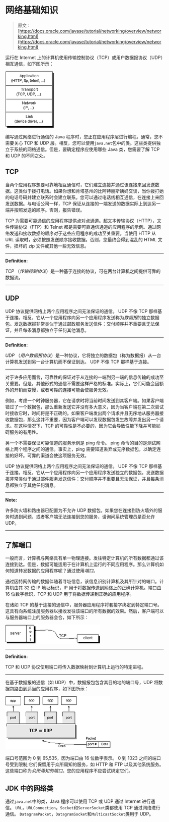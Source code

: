 # 网络基础知识

> 原文： [https://docs.oracle.com/javase/tutorial/networking/overview/networking.html](https://docs.oracle.com/javase/tutorial/networking/overview/networking.html)

运行在 Internet 上的计算机使用传输控制协议（TCP）或用户数据报协议（UDP）相互通信，如下图所示：

![Example of network communication.](img/bb33da41426cb595596f499bec40d822.jpg)

编写通过网络进行通信的 Java 程序时，您正在应用程序层进行编程。通常，您不需要关心 TCP 和 UDP 层。相反，您可以使用`java.net`包中的类。这些类提供独立于系统的网络通信。但是，要确定程序应使用哪些 Java 类，您需要了解 TCP 和 UDP 的不同之处。

## TCP

当两个应用程序想要可靠地相互通信时，它们建立连接并通过该连接来回发送数据。这类似于拨打电话。如果你想和肯塔基州的比阿特丽斯姨妈交谈，当你拨打她的电话号码并建立联系时会建立联系。您可以通过电话线相互通信，在连接上来回发送数据。与电话公司一样，TCP 保证从连接的一端发送的数据实际上到达另一端并按照发送的顺序。否则，报告错误。

TCP 为需要可靠通信的应用程序提供点对点通道。超文本传输​​协议（HTTP），文件传输协议（FTP）和 Telnet 都是需要可靠通信通道的应用程序的示例。通过网络发送和接收数据的顺序对于这些应用程序的成功至关重要。当使用 HTTP 从 URL 读取时，必须按照发送顺序接收数据。否则，您最终会得到混乱的 HTML 文件，损坏的 zip 文件或其他一些无效信息。

* * *

**Definition:** 

_TCP_ （*传输控制协议*）是一种基于连接的协议，可在两台计算机之间提供可靠的数据流。

* * *

## UDP

UDP 协议提供网络上两个应用程序之间无法保证的通信。 UDP 不像 TCP 那样基于连接。相反，它从一个应用程序向另一个应用程序发送称为*数据报*的独立数据包。发送数据报非常类似于通过邮政服务发送信件：交付顺序并不重要且无法保证，并且每条消息都独立于任何其他消息。

* * *

**Definition:** 

_UDP_ （*用户数据报协议*）是一种协议，它将独立的数据包（称为数据报）从一台计算机发送到另一台计算机而不保证到达。 UDP 不像 TCP 那样基于连接。

* * *

对于许多应用而言，可靠性的保证对于从连接的一端到另一端的信息传输的成功至关重要。但是，其他形式的通信不需要这样严格的标准。实际上，它们可能会因额外的开销而变慢，或者可靠的连接可能会使服务无效。

例如，考虑一个时钟服务器，它在请求时将当前时间发送到其客户端。如果客户端错过了一个数据包，那么重新发送它并没有多大意义，因为当客户端在第二次尝试时接收它时，时间将是不正确的。如果客户端发出两个请求并且无序地从服务器接收数据包，那么这并不重要，因为客户端可以发现数据包发生故障并发出另一个请求。在这种情况下，TCP 的可靠性是不必要的，因为它会导致性能下降并可能妨碍服务的有用性。

另一个不需要保证可靠信道的服务示例是 ping 命令。 ping 命令的目的是测试网络上两个程序之间的通信。事实上，ping 需要知道丢弃或无序数据包，以确定连接的好坏。可靠的渠道会使这项服务无效。

UDP 协议提供网络上两个应用程序之间无法保证的通信。 UDP 不像 TCP 那样基于连接。相反，它从一个应用程序向另一个应用程序发送独立的数据包。发送数据报非常类似于通过邮件服务发送信件：交付顺序并不重要且无法保证，并且每条消息都独立于其他任何消息。

* * *

**Note:** 

许多防火墙和路由器已配置为不允许 UDP 数据包。如果您在连接到防火墙外的服务时遇到问题，或者客户端无法连接到您的服务，请询问系统管理员是否允许 UDP。

* * *

## 了解端口

一般而言，计算机与网络具有单一物理连接。发往特定计算机的所有数据都通过该连接到达。但是，数据可能适用于在计算机上运行的不同应用程序。那么计算机如何知道转发数据的应用程序呢？通过使用*端口*。

通过因特网传输的数据伴随着寻址信息，该信息识别计算机及其所针对的端口。计算机由其 32 位 IP 地址标识，IP 用于将数据传送到网络上的正确计算机。端口由 16 位数字标识，TCP 和 UDP 用于将数据传递到正确的应用程序。

在诸如 TCP 的基于连接的通信中，服务器应用程序将套接字绑定到特定端口号。这具有向系统注册服务器以接收发往该端口的所有数据的效果。然后，客户端可以与服务器端口上的服务器会合，如下所示：

![A client communicating to a server through its port](img/6ab25d2b7eafe0cc79f9dc574ccbf326.jpg)

* * *

**Definition:** 

TCP 和 UDP 协议使用端口将传入数据映射到计算机上运行的特定进程。

* * *

在基于数据报的通信（如 UDP）中，数据报包包含其目的地的端口号，UDP 将数据包路由到适当的应用程序，如下图所示：

![Routing the packet to the appropriate application.](img/27acaaa3c3c60dbb566f6d3c0d5f9d2c.jpg)

端口号范围为 0 到 65,535，因为端口由 16 位数字表示。 0 到 1023 之间的端口号受到限制;它们保留用于众所周知的服务，如 HTTP 和 FTP 以及其他系统服务。这些端口称为*众所周知的端口*。您的应用程序不应尝试绑定它们。

## JDK 中的网络类

通过`java.net`中的类，Java 程序可以使用 TCP 或 UDP 通过 Internet 进行通信。 `URL`，`URLConnection`，`Socket`和`ServerSocket`类都使用 TCP 通过网络进行通信。 `DatagramPacket`，`DatagramSocket`和`MulticastSocket`类用于 UDP。